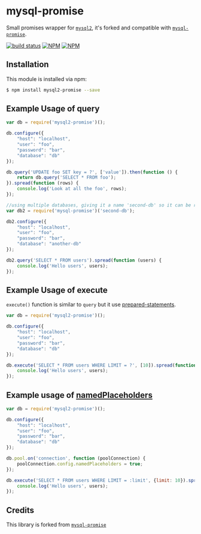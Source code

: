 # mysql-promise

Small promises wrapper for [`mysql2`](https://github.com/sidorares/node-mysql2), 
it's forked and compatible with [`mysql-promise`](https://github.com/martinj/node-mysql-promise).

[![build status](https://travis-ci.org/namshi/node-mysql2-promise.svg)](http://travis-ci.org/namshi/node-mysql2-promise)
[![NPM](https://img.shields.io/npm/v/mysql2-promise.svg)](https://www.npmjs.com/package/mysql2-promise)
[![NPM](https://img.shields.io/npm/dm/mysql2-promise.svg)](https://www.npmjs.com/package/mysql2-promise)

## Installation

This module is installed via npm:

``` bash
$ npm install mysql2-promise --save
```

## Example Usage of query

``` js
var db = require('mysql2-promise')();

db.configure({
	"host": "localhost",
	"user": "foo",
	"password": "bar",
	"database": "db"
});

db.query('UPDATE foo SET key = ?', ['value']).then(function () {
	return db.query('SELECT * FROM foo');
}).spread(function (rows) {
	console.log('Look at all the foo', rows);
});

//using multiple databases, giving it a name 'second-db' so it can be retrieved inside other modules/files.
var db2 = require('mysql-promise')('second-db');

db2.configure({
	"host": "localhost",
	"user": "foo",
	"password": "bar",
	"database": "another-db"
});

db2.query('SELECT * FROM users').spread(function (users) {
	console.log('Hello users', users);
});


```

## Example Usage of execute

`execute()` function is similar to `query` but it use [prepared-statements](https://github.com/sidorares/node-mysql2#prepared-statements).

``` js
var db = require('mysql2-promise')();

db.configure({
	"host": "localhost",
	"user": "foo",
	"password": "bar",
	"database": "db"
});

db.execute('SELECT * FROM users WHERE LIMIT = ?', [10]).spread(function (users) {
	console.log('Hello users', users);
});

```

## Example usage of [namedPlaceholders]((https://github.com/sidorares/node-mysql2#named-placeholders))

``` js
var db = require('mysql2-promise')();

db.configure({
	"host": "localhost",
	"user": "foo",
	"password": "bar",
	"database": "db"
});

db.pool.on('connection', function (poolConnection) {
    poolConnection.config.namedPlaceholders = true;
});

db.execute('SELECT * FROM users WHERE LIMIT = :limit', {limit: 10}).spread(function (users) {
	console.log('Hello users', users);
});

```

## Credits

This library is forked from [`mysql-promise`](https://github.com/martinj/node-mysql-promise)
